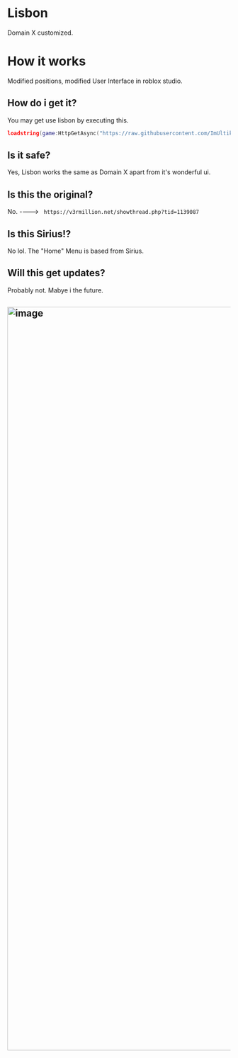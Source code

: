 # Lisbon
Domain X customized.



# How it works
Modified positions, modified User Interface in roblox studio.

## How do i get it?
You may get use lisbon by executing this.
```lua
loadstring(game:HttpGetAsync("https://raw.githubusercontent.com/ImUltik/Lisbon/main/Source.lua"))()
```
## Is it safe?
Yes, Lisbon works the same as Domain X apart from it's wonderful ui.


## Is this the original?
No. ----> ```
https://v3rmillion.net/showthread.php?tid=1139087```

## Is this Sirius!?
No lol. The "Home" Menu is based from Sirius.

## Will this get updates?
Probably not. Mabye i the future.


## <img width="1680" alt="image" src="https://user-images.githubusercontent.com/104308255/210347764-15e6b353-d59d-4c53-be15-70a0306d8041.png">


